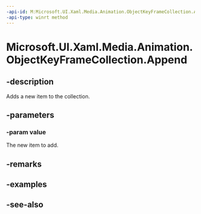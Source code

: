 ```yaml
---
-api-id: M:Microsoft.UI.Xaml.Media.Animation.ObjectKeyFrameCollection.Append(Microsoft.UI.Xaml.Media.Animation.ObjectKeyFrame)
-api-type: winrt method
---
```


<!-- Method syntax
public void Append(Windows.UI.Xaml.Media.Animation.ObjectKeyFrame value)
-->

# Microsoft.UI.Xaml.Media.Animation.ObjectKeyFrameCollection.Append

## -description
Adds a new item to the collection.

## -parameters
### -param value
The new item to add.

## -remarks

## -examples

## -see-also
